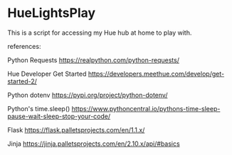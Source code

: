 # HueLightsPlay

This is a script for accessing my Hue hub at home to play with.

references:

Python Requests
https://realpython.com/python-requests/

Hue Developer Get Started
https://developers.meethue.com/develop/get-started-2/

Python dotenv
https://pypi.org/project/python-dotenv/

Python's time.sleep()
https://www.pythoncentral.io/pythons-time-sleep-pause-wait-sleep-stop-your-code/

Flask
https://flask.palletsprojects.com/en/1.1.x/

Jinja
https://jinja.palletsprojects.com/en/2.10.x/api/#basics
